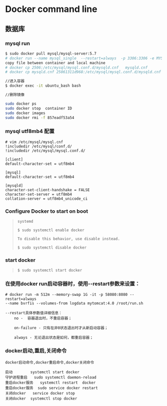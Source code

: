 # Docker command line

## 数据库

### mysql run

```bash
$ sudo docker pull mysql/mysql-server:5.7
# docker run --name mysql_single  --restart=always  -p 3306:3306 -e MYSQL_ROOT_PASSWORD=123456 -d mysql:5.7
copy file between container and local machine
# docker cp 2506:/etc/mysql/mysql.conf.d/mysqld.cnf   mysqld.cnf
# docker cp mysqld.cnf 25061311d968:/etc/mysql/mysql.conf.d/mysqld.cnf

//进入容器
$ docker exec -it ubuntu_bash bash

//删除镜像

sudo docker ps
sudo docker stop  container ID
sudo docker images
sudo docker rmi -f 857eadf53a54

```

### mysql utf8mb4 配置
```aidl
# vim /etc/mysql/mysql.cnf
!includedir /etc/mysql/conf.d/
!includedir /etc/mysql/mysql.conf.d/

[client]
default-character-set = utf8mb4

[mysql]
default-character-set = utf8mb4

[mysqld]
character-set-client-handshake = FALSE
character-set-server = utf8mb4
collation-server = utf8mb4_unicode_ci

```
### Configure Docker to start on boot
> ````
> systemd
>
> $ sudo systemctl enable docker
>
> To disable this behavior, use disable instead.
>
> $ sudo systemctl disable docker
>
> ````
### start docker
> ```
> $ sudo systemctl start docker
> ```

### 在使用docker run启动容器时，使用--restart参数来设置：
```
# docker run -m 512m --memory-swap 1G -it -p 58080:8080 --restart=always 
--name bvrfis --volumes-from logdata mytomcat:4.0 /root/run.sh

--restart具体参数值详细信息：
    no -  容器退出时，不重启容器；

    on-failure - 只有在非0状态退出时才从新启动容器；

    always - 无论退出状态是如何，都重启容器；
```

### docker启动,重启,关闭命令
```
docker启动命令,docker重启命令,docker关闭命令

启动        systemctl start docker
守护进程重启   sudo systemctl daemon-reload
重启docker服务   systemctl restart  docker
重启docker服务  sudo service docker restart
关闭docker   service docker stop   
关闭docker  systemctl stop docker
```